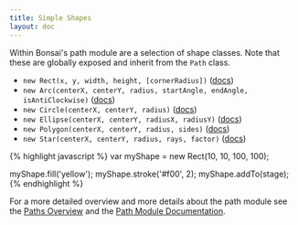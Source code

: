 ```yaml
---
title: Simple Shapes
layout: doc
---
```


Within Bonsai's path module are a selection of shape classes. Note that these are globally exposed and inherit from the `Path` class.

 * `new Rect(x, y, width, height, [cornerRadius])` ([docs](/module-path.Rect.html))
 * `new Arc(centerX, centerY, radius, startAngle, endAngle, isAntiClockwise)` ([docs](/module-path.Arc.html))
 * `new Circle(centerX, centerY, radius)` ([docs](/module-path.Circle.html))
 * `new Ellipse(centerX, centerY, radiusX, radiusY)` ([docs](/module-path.Ellipse.html))
 * `new Polygon(centerX, centerY, radius, sides)` ([docs](/module-path.Polygon.html))
 * `new Star(centerX, centerY, radius, rays, factor)` ([docs](/module-path.Star.html))


<!--runnable-->
{% highlight javascript %}
var myShape = new Rect(10, 10, 100, 100);

myShape.fill('yellow');
myShape.stroke('#f00', 2);
myShape.addTo(stage);
{% endhighlight %}

For a more detailed overview and more details about the path module see the [Paths Overview](/overview/Path.html) and the [Path Module Documentation](/module-path.html).
